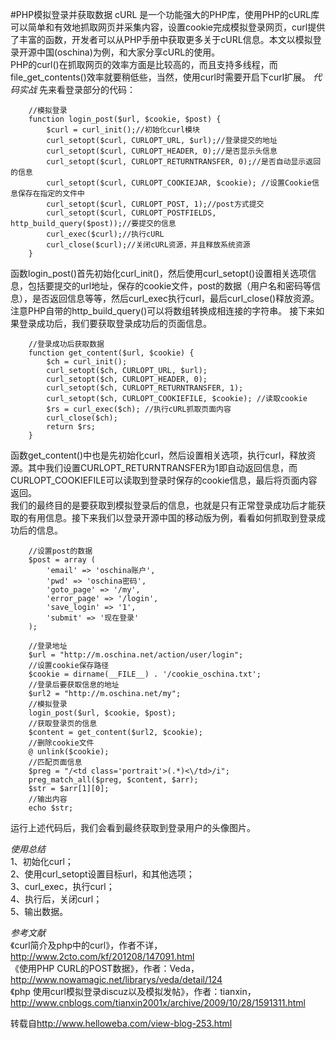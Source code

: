#PHP模拟登录并获取数据
cURL 是一个功能强大的PHP库，使用PHP的cURL库可以简单和有效地抓取网页并采集内容，设置cookie完成模拟登录网页，curl提供了丰富的函数，开发者可以从PHP手册中获取更多关于cURL信息。本文以模拟登录开源中国(oschina)为例，和大家分享cURL的使用。   
PHP的curl()在抓取网页的效率方面是比较高的，而且支持多线程，而file_get_contents()效率就要稍低些，当然，使用curl时需要开启下curl扩展。
*代码实战*
先来看登录部分的代码：

		//模拟登录 
		function login_post($url, $cookie, $post) { 
		    $curl = curl_init();//初始化curl模块 
		    curl_setopt($curl, CURLOPT_URL, $url);//登录提交的地址 
		    curl_setopt($curl, CURLOPT_HEADER, 0);//是否显示头信息 
		    curl_setopt($curl, CURLOPT_RETURNTRANSFER, 0);//是否自动显示返回的信息 
		    curl_setopt($curl, CURLOPT_COOKIEJAR, $cookie); //设置Cookie信息保存在指定的文件中 
		    curl_setopt($curl, CURLOPT_POST, 1);//post方式提交 
		    curl_setopt($curl, CURLOPT_POSTFIELDS, http_build_query($post));//要提交的信息 
		    curl_exec($curl);//执行cURL 
		    curl_close($curl);//关闭cURL资源，并且释放系统资源 
		} 

函数login_post()首先初始化curl_init()，然后使用curl_setopt()设置相关选项信息，包括要提交的url地址，保存的cookie文件，post的数据（用户名和密码等信息），是否返回信息等等，然后curl_exec执行curl，最后curl_close()释放资源。注意PHP自带的http_build_query()可以将数组转换成相连接的字符串。
接下来如果登录成功后，我们要获取登录成功后的页面信息。

		//登录成功后获取数据 
		function get_content($url, $cookie) { 
		    $ch = curl_init(); 
		    curl_setopt($ch, CURLOPT_URL, $url); 
		    curl_setopt($ch, CURLOPT_HEADER, 0); 
		    curl_setopt($ch, CURLOPT_RETURNTRANSFER, 1); 
		    curl_setopt($ch, CURLOPT_COOKIEFILE, $cookie); //读取cookie 
		    $rs = curl_exec($ch); //执行cURL抓取页面内容 
		    curl_close($ch); 
		    return $rs; 
		} 

函数get_content()中也是先初始化curl，然后设置相关选项，执行curl，释放资源。其中我们设置CURLOPT_RETURNTRANSFER为1即自动返回信息，而CURLOPT_COOKIEFILE可以读取到登录时保存的cookie信息，最后将页面内容返回。  
我们的最终目的是要获取到模拟登录后的信息，也就是只有正常登录成功后才能获取的有用信息。接下来我们以登录开源中国的移动版为例，看看如何抓取到登录成功后的信息。

		//设置post的数据 
		$post = array ( 
		    'email' => 'oschina账户', 
		    'pwd' => 'oschina密码', 
		    'goto_page' => '/my', 
		    'error_page' => '/login', 
		    'save_login' => '1', 
		    'submit' => '现在登录' 
		); 
		 
		//登录地址 
		$url = "http://m.oschina.net/action/user/login"; 
		//设置cookie保存路径 
		$cookie = dirname(__FILE__) . '/cookie_oschina.txt'; 
		//登录后要获取信息的地址 
		$url2 = "http://m.oschina.net/my"; 
		//模拟登录 
		login_post($url, $cookie, $post); 
		//获取登录页的信息 
		$content = get_content($url2, $cookie); 
		//删除cookie文件 
		@ unlink($cookie); 
		//匹配页面信息 
		$preg = "/<td class='portrait'>(.*)<\/td>/i"; 
		preg_match_all($preg, $content, $arr); 
		$str = $arr[1][0]; 
		//输出内容 
		echo $str; 

运行上述代码后，我们会看到最终获取到登录用户的头像图片。  

*使用总结*  
1、初始化curl；   
2、使用curl_setopt设置目标url，和其他选项；  
3、curl_exec，执行curl；  
4、执行后，关闭curl；  
5、输出数据。  

*参考文献*  
《curl简介及php中的curl》，作者不详，<http://www.2cto.com/kf/201208/147091.html>  
《使用PHP CURL的POST数据》，作者：Veda，<http://www.nowamagic.net/librarys/veda/detail/124>  
《php 使用curl模拟登录discuz以及模拟发帖》，作者：tianxin，<http://www.cnblogs.com/tianxin2001x/archive/2009/10/28/1591311.html>

转载自<http://www.helloweba.com/view-blog-253.html>